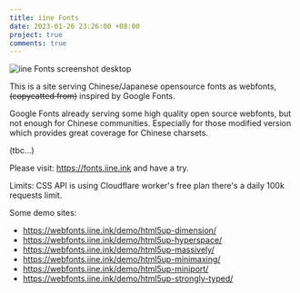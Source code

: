 ```yaml
---
title: iine Fonts
date: 2023-01-26 23:26:00 +08:00
project: true
comments: true
---
```


![iine Fonts screenshot desktop](https://img.dorawei.xyz/20230126-iine-fonts/ss-desktop.png)

This is a site serving Chinese/Japanese opensource fonts as webfonts, ~~(copycatted from)~~ inspired by Google Fonts.

Google Fonts already serving some high quality open source webfonts, but not enough for Chinese communities. Especially for those modified version which provides great coverage for Chinese charsets. 

(tbc...)

Please visit: https://fonts.iine.ink and have a try. 

Limits: CSS API is using Cloudflare worker's free plan there's a daily 100k requests limit.

Some demo sites:
- https://webfonts.iine.ink/demo/html5up-dimension/
- https://webfonts.iine.ink/demo/html5up-hyperspace/
- https://webfonts.iine.ink/demo/html5up-massively/
- https://webfonts.iine.ink/demo/html5up-minimaxing/
- https://webfonts.iine.ink/demo/html5up-miniport/
- https://webfonts.iine.ink/demo/html5up-strongly-typed/